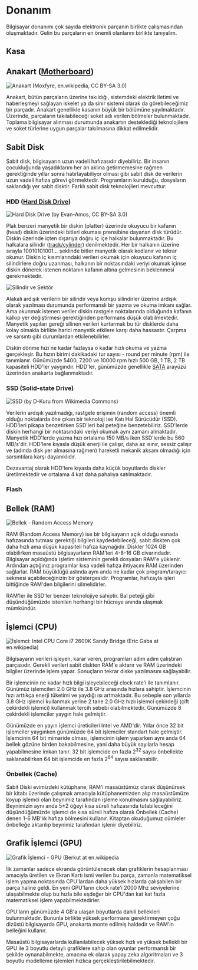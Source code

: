 # Donanım

Bilgisayar donanımı çok sayıda elektronik parçanın birlikte çalışmasından oluşmaktadır. Gelin bu parçaların en önemli olanlarını birlikte tanıyalım.

## Kasa

## Anakart ([Motherboard](https://en.wikipedia.org/wiki/Motherboard))

![Anakart (Moxfyre, en.wikipedia, CC BY-SA 3.0)](https://upload.wikimedia.org/wikipedia/commons/thumb/9/9d/Acer_E360_Socket_939_motherboard_by_Foxconn.svg/440px-Acer_E360_Socket_939_motherboard_by_Foxconn.svg.png)

Anakart, bütün parçaların üzerine takıldığı, sistemdeki elektrik iletimi ve haberleşmeyi sağlayan iskelet ya da sinir sistemi olarak da görebileceğimiz bir parçadır. Anakart genellikle kasanın büyük bir bölümüne yayılmaktadır. Üzerinde, parçaların takılabileceği soket adı verilen bölmeler bulunmaktadır. Toplama bilgisayar alınması durumunda anakartın desteklediği teknolojilere ve soket türlerine uygun parçalar takılmasına dikkat edilmelidir.

## Sabit Disk

Sabit disk, bilgisayarın uzun vadeli hafızasıdır diyebiliriz. Bir insanın çocukluğunda yaşadıklarını her an aklına getirmemesine rağmen gerektiğinde yıllar sonra hatırlayabiliyor olması gibi sabit disk de verilerin uzun vadeli hafıza görevi görmektedir. Programların kurulduğu, dosyaların saklandığı yer sabit disktir. Farklı sabit disk teknolojileri mevcuttur:

### HDD ([Hard Disk Drive](https://en.wikipedia.org/wiki/Hard_disk_drive))

![Hard Disk Drive (by Evan-Amos, CC BY-SA 3.0)](https://upload.wikimedia.org/wikipedia/commons/thumb/f/f8/Laptop-hard-drive-exposed.jpg/220px-Laptop-hard-drive-exposed.jpg)

Plak benzeri manyetik bir diskin (platter) üzerinde okuyucu bir kafanın (head) diskin üzerindeki bitleri okuması prensibine dayanan disk türüdür. Diskin üzerinde içten dışarıya doğru iç içe halkalar bulunmaktadır. Bu halkalara silindir ([track/cylinder](https://en.wikipedia.org/wiki/Cylinder-head-sector)) denilmektedir. Her bir halkanın üzerine sırayla 10010101001... şeklinde bitler manyetik olarak kodlanır ve tekrar okunur. Diskin iç kısımlarındaki verileri okumak için okuyucu kafanın iç silindirlere doğru uzanması, halkanın bir noktasındaki veriyi okumak içinse diskin dönerek istenen noktanın kafanın altına gelmesinin beklenmesi gerekmektedir. 

![Silindir ve Sektör](https://upload.wikimedia.org/wikipedia/commons/0/02/Cylinder_Head_Sector.svg)

Alakalı ardışık verilerin bir silindir veya komşu silindirler üzerine ardışık olarak yazılması durumunda performanslı bir yazma ve okuma imkanı sağlar. Ama okunmak istenen veriler diskin rastgele noktalarında olduğunda kafanın kalkıp yer değiştirmesi gerektiğinden performans düşük olabilmektedir. Manyetik yapıları gereği silinen verileri kurtarmak bu tür disklerde daha kolay olmakla birlikte harici manyetik etkilere karşı daha hassastır. Çarpma ve sarsıntı gibi durumlardan etkilenebilirler.

Diskin dönme hızı ne kadar fazlaysa o kadar hızlı okuma ve yazma gerçekleşir. Bu hızın birimi dakikadaki tur sayısı - round per minute (rpm) ile tanımlanır. Günümüzde 5400, 7200 ve 10000 rpm hızlı 500 GB, 1 TB, 2 TB kapasiteli HDD'ler yaygındır. HDD'ler, günümüzde genellikle [SATA](https://en.wikipedia.org/wiki/Serial_ATA) arayüzü üzerinden anakarta bağlanmaktadır. 

### SSD (Solid-state Drive)

![SSD (by D-Kuru from Wikimedia Commons)](https://upload.wikimedia.org/wikipedia/commons/thumb/5/5e/Vertex_2_Solid_State_Drive_by_OCZ-top_oblique_PNr%C2%B00307.jpg/220px-Vertex_2_Solid_State_Drive_by_OCZ-top_oblique_PNr%C2%B00307.jpg)

Verilerin ardışık yazılmadığı, rastgele erişimin (random access) önemli olduğu noktalarda öne çıkan bir teknoloji ise Katı Hal Sürücüdür (SSD). HDD'leri pikapa benzetirken SSD'leri bal peteğine benzetebiliriz. SSD'lerde diskin herhangi bir noktasındaki veriyi okumak aynı zamanı almaktadır. Manyetik HDD'lerde yazma hızı ortalama 150 MB/s iken SSD'lerde bu 560 MB/s'dir. HDD'lere kıyasla düşük enerji ile çalışır, daha az ısınır, sessiz çalışır ve (adında disk yer almasına rağmen) hareketli mekanik aksam olmadığı için sarsıntılara karşı dayanıklıdır.

Dezavantaj olarak HDD'lere kıyasla daha küçük boyutlarda diskler üretilmektedir ve ortalama 4 kat daha pahalıya satılmaktadır.

### Flash

## Bellek (RAM)

![Bellek - Random Access Memory](https://upload.wikimedia.org/wikipedia/commons/thumb/c/ca/Memory_module_DDRAM_20-03-2006.jpg/440px-Memory_module_DDRAM_20-03-2006.jpg)


RAM (Random Access Memory) ise bir bilgisayarın açık olduğu esnada hafızasında tutması gerektiği bilgileri kaydedebileceği, sabit diskten çok daha hızlı ama düşük kapasiteli  hafıza kaynağıdır. Diskler 1024 GB olabilirken masaüstü bilgisayarların RAM'leri 4-8-16 GB civarındadır. Bilgisayar açıldığında işletim sisteminin gerekli dosyaları RAM'e yüklenir. Ardından açtığınız programlar kısa vadeli hafıza ihtiyacını RAM üzerinden sağlarlar. RAM büyüklüğü aslında aynı anda ne kadar çok program/tarayıcı sekmesi açabileceğinizin bir göstergesidir. Programlar, hafızayla işleri bittiğinde RAM'den bilgilerini silmelidirler.

RAM'ler ile SSD'ler benzer teknolojiye sahiptir. Bal peteği gibi düşündüğümüzde istenilen herhangi bir hücreye anında ulaşmak mümkündür.

## İşlemci (CPU)

![İşlemci: Intel CPU Core i7 2600K Sandy Bridge (Eric Gaba at en.wikipedia)](https://upload.wikimedia.org/wikipedia/commons/thumb/9/9b/Intel_CPU_Core_i7_2600K_Sandy_Bridge_bottom.jpg/440px-Intel_CPU_Core_i7_2600K_Sandy_Bridge_bottom.jpg)

Bilgisayarın verileri işleyen, karar veren, programları adım adım çalıştıran parçasıdır. Gerekli verileri sabit diskten RAM'e aktarır ve RAM üzerindeki bilgiler üzerinde işlem yapar. Sonuçların tekrar diske yazılmasını sağlayabilir. 

Bir işlemcinin ne kadar hızlı bilgi işleyebileceği clock rate'i ile tanımlanır. Günümüz işlemcileri 2.0 GHz ile 3.8 GHz arasında hızlara sahiptir. İşlemcinin hızı arttıkça enerji tüketimi ve yaydığı ısı artmaktadır. Bu sebeple son yıllarda 3.8 GHz işlemci kullanmak yerine 2 tane 2.0 GHz hızlı işlemci çekirdeği (çift çekirdekli işlemci) kullanmak tercih sebebi olabilmektedir. Günümüzde 8 çekirdekli işlemciler yaygın hale gelmiştir.

Günümüzde en yayın işlemci üreticileri Intel ve AMD'dir. Yıllar önce 32 bit işlemciler yaygınken günümüzde 64 bit işlemciler standart hale gelmiştir. İşlemcinin 64 bit mimaride olması, işlemcinin işlem yaparken aynı anda 64 bellek gözüne birden bakabilmesine, yani daha büyük sayılarla hesap yapabilmesine imkan tanır. 32 bit işlemcide en fazla 2<sup>32</sup> sayısı önbellekte saklanabilirken 64 bit işlemcide en fazla 2<sup>64</sup> sayısı saklanabilir.

### Önbellek (Cache)

Sabit Diski evimizdeki kütüphane, RAM'i masaüstümüz olarak düşünürsek bir kitabı üzerinde çalışmak amacıyla kütüphanemizden alıp masaüstümüze koyup işlemci olan beynimiz tarafından işleme konulmasını sağlayabiliriz. Beynimizin aynı anda 5±2 öğeyi kısa süreli hafızasında tutabileceğini düşündüğümüzde işlemci de kısa süreli hafıza olarak Önbellek (Cache) denen 1-6 MB'lık hafıza bölmesini kullanır. Kitaptan okuduğumuz cümleler önbelleğe aktarılıp beynimiz tarafından işlenir diyebiliriz. 


## Grafik İşlemci (GPU)

![Grafik İşlemci - GPU (Berkut at en.wikipedia](https://upload.wikimedia.org/wikipedia/commons/thumb/4/44/6600GT_GPU.jpg/440px-6600GT_GPU.jpg)

İlk zamanlar sadece ekranda görüntülenecek olan grafiklerin hesaplanması amacıyla üretilen ve Ekran Kartı ismi verilen bu parça, zamanla matematiksel işlem yapma noktasında CPU'lardan daha yüksek hızlarda çalışabilen bir parça haline geldi. En yeni GPU'ların clock rate'i 2000 Mhz seviyelerine ulaşabilmekte olup bu hızla bile eşdeğer bir CPU'dan kat kat fazla matematiksel işlem yapabilmektedirler.

GPU'ların günümüzde 4 GB'a ulaşan boyutlarda dahili bellekleri bulunmaktadır. Bununla birlikte yüksek performans gerektirmeyen çoğu dizüstü bilgisayarda GPU, anakarta monte edilmiş haldedir ve RAM'in belleğini kullanır.

Masaüstü bilgisayarlarda kullanılabilecek yüksek hızlı ve yüksek bellekli bir GPU ile 3 boyutlu detaylı grafiklere sahip olan oyunlar performanslı bir şekilde oynanabilmekte, amacına ek olarak yapay zeka algoritmaları ve 3 boyutlu modelleme işlemleri hızlıca gerçekleştirilebilmektedir.

